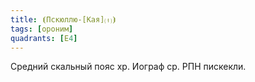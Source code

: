 ```yaml
---
title: ⦗Пскюллю-[Кая]⒯⦘
tags: [ороним]
quadrants: [Е4]
---
```


Средний скальный пояс хр. Иограф ср. РПН пискекли.
